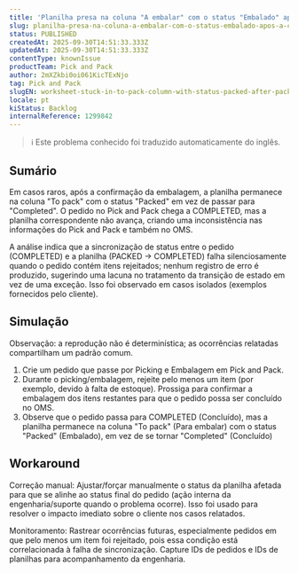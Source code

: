 ```yaml
---
title: 'Planilha presa na coluna "A embalar" com o status "Embalado" após a confirmação da embalagem'
slug: planilha-presa-na-coluna-a-embalar-com-o-status-embalado-apos-a-confirmacao-da-embalagem
status: PUBLISHED
createdAt: 2025-09-30T14:51:33.333Z
updatedAt: 2025-09-30T14:51:33.333Z
contentType: knownIssue
productTeam: Pick and Pack
author: 2mXZkbi0oi061KicTExNjo
tag: Pick and Pack
slugEN: worksheet-stuck-in-to-pack-column-with-status-packed-after-packing-confirmation
locale: pt
kiStatus: Backlog
internalReference: 1299842
---
```


>ℹ️ Este problema conhecido foi traduzido automaticamente do inglês.

## Sumário


Em casos raros, após a confirmação da embalagem, a planilha permanece na coluna "To pack" com o status "Packed" em vez de passar para "Completed". O pedido no Pick and Pack chega a COMPLETED, mas a planilha correspondente não avança, criando uma inconsistência nas informações do Pick and Pack e também no OMS.

A análise indica que a sincronização de status entre o pedido (COMPLETED) e a planilha (PACKED → COMPLETED) falha silenciosamente quando o pedido contém itens rejeitados; nenhum registro de erro é produzido, sugerindo uma lacuna no tratamento da transição de estado em vez de uma exceção. Isso foi observado em casos isolados (exemplos fornecidos pelo cliente).
## Simulação


Observação: a reprodução não é determinística; as ocorrências relatadas compartilham um padrão comum.


1. Crie um pedido que passe por Picking e Embalagem em Pick and Pack.
2. Durante o picking/embalagem, rejeite pelo menos um item (por exemplo, devido à falta de estoque). Prossiga para confirmar a embalagem dos itens restantes para que o pedido possa ser concluído no OMS.
3. Observe que o pedido passa para COMPLETED (Concluído), mas a planilha permanece na coluna "To pack" (Para embalar) com o status "Packed" (Embalado), em vez de se tornar "Completed" (Concluído)
## Workaround


Correção manual: Ajustar/forçar manualmente o status da planilha afetada para que se alinhe ao status final do pedido (ação interna da engenharia/suporte quando o problema ocorre). Isso foi usado para resolver o impacto imediato sobre o cliente nos casos relatados.

Monitoramento: Rastrear ocorrências futuras, especialmente pedidos em que pelo menos um item foi rejeitado, pois essa condição está correlacionada à falha de sincronização. Capture IDs de pedidos e IDs de planilhas para acompanhamento da engenharia.



